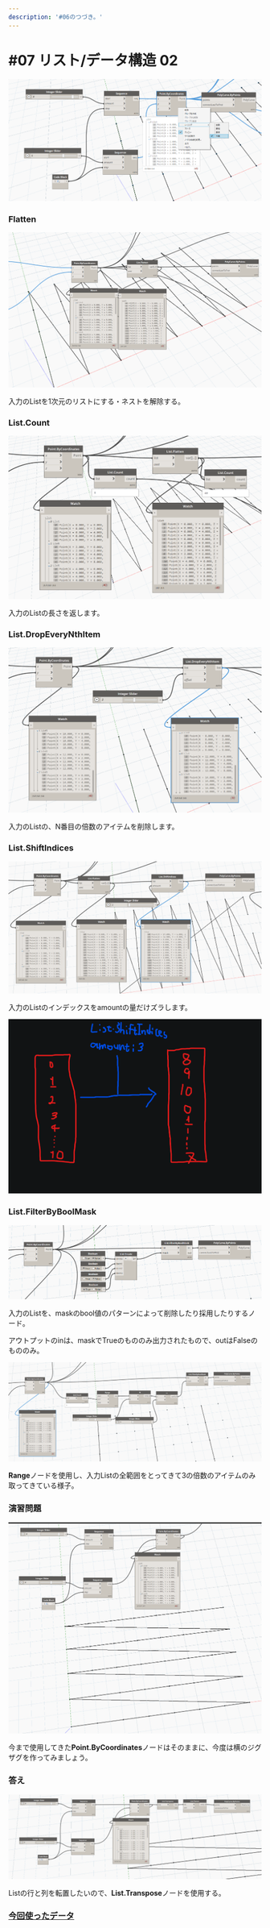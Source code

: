 ```yaml
---
description: '#06のつづき。'
---
```


# \#07 リスト/データ構造 02

![&#x6700;&#x521D;&#x306E;&#x72B6;&#x614B;](../../.gitbook/assets/image%20%2817%29.png)

### Flatten

![](../../.gitbook/assets/image%20%2812%29.png)

入力のListを1次元のリストにする・ネストを解除する。

### List.Count

![](../../.gitbook/assets/image%20%2810%29.png)

入力のListの長さを返します。

### List.DropEveryNthItem

![](../../.gitbook/assets/image%20%2816%29.png)

入力のListの、N番目の倍数のアイテムを削除します。

### List.ShiftIndices

![](../../.gitbook/assets/image%20%289%29.png)

入力のListのインデックスをamountの量だけズラします。

![](../../.gitbook/assets/image%20%2811%29.png)

### List.FilterByBoolMask

![](../../.gitbook/assets/image%20%2814%29.png)

入力のListを、maskのbool値のパターンによって削除したり採用したりするノード。

アウトプットのinは、maskでTrueのもののみ出力されたもので、outはFalseのもののみ。

![](../../.gitbook/assets/image%20%2813%29.png)

**Range**ノードを使用し、入力Listの全範囲をとってきて3の倍数のアイテムのみ取ってきている様子。

### 演習問題

![](../../.gitbook/assets/image%20%2815%29.png)

今まで使用してきた**Point.ByCoordinates**ノードはそのままに、今度は横のジグザグを作ってみましょう。

### 答え

![](../../.gitbook/assets/image%20%2819%29.png)

Listの行と列を転置したいので、**List.Transpose**ノードを使用する。

### [今回使ったデータ](https://www.dropbox.com/sh/8etlp85s72s2j3h/AACQHaRaU1cd0YnX4Bf0xFoBa?dl=0)









